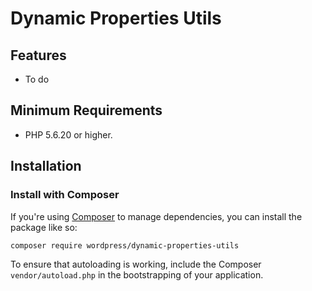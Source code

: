 # Dynamic Properties Utils

## Features

- To do


## Minimum Requirements

* PHP 5.6.20 or higher.


Installation
------------

### Install with Composer

If you're using [Composer](https://getcomposer.org/) to manage dependencies, you can install the package like so:

```bash
composer require wordpress/dynamic-properties-utils
```

To ensure that autoloading is working, include the Composer `vendor/autoload.php` in the bootstrapping of your application.
